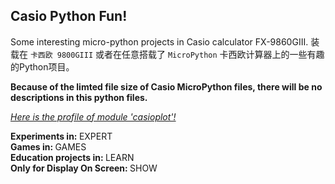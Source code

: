 ## Casio Python Fun! ##
Some interesting micro-python projects in Casio calculator FX-9860GIII.
装载在 `卡西欧 9800GIII` 或者在任意搭载了 `MicroPython` 卡西欧计算器上的一些有趣的Python项目。

<b>Because of the limted file size of Casio MicroPython files,
there will be no descriptions in this python files.</b>

<i><a href="https://www.casio.com/content/dam/casio/global/support/manuals/calculators/pdf/004-en/f/fx-9860GIII_Soft_v350_EN.pdf">Here is the profile of module 'casioplot'!</a></i>

<b>Experiments in: </b> EXPERT  
<b>Games in: </b> GAMES  
<b>Education projects in: </b> LEARN  
<b>Only for Display On Screen: </b> SHOW  

